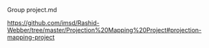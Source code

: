 Group project.md

https://github.com/imsd/Rashid-Webber/tree/master/Projection%20Mapping%20Project#projection-mapping-project
